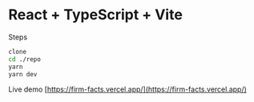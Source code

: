 # React + TypeScript + Vite

Steps

```bash
clone
cd ./repo
yarn
yarn dev
```

Live demo [https://firm-facts.vercel.app/](https://firm-facts.vercel.app/)